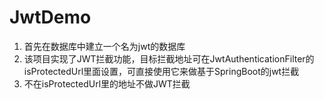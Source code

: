 # JwtDemo
1. 首先在数据库中建立一个名为jwt的数据库
2. 该项目实现了JWT拦截功能，目标拦截地址可在JwtAuthenticationFilter的isProtectedUrl里面设置，可直接使用它来做基于SpringBoot的jwt拦截
3. 不在isProtectedUrl里的地址不做JWT拦截
